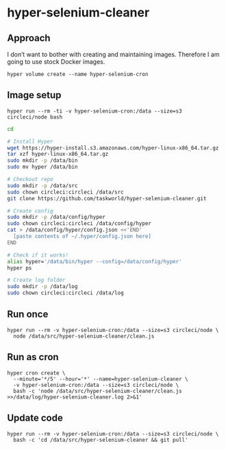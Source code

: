 # hyper-selenium-cleaner

## Approach

I don’t want to bother with creating and maintaining images. Therefore I am going to use stock Docker images.

```
hyper volume create --name hyper-selenium-cron
```

## Image setup

```
hyper run --rm -ti -v hyper-selenium-cron:/data --size=s3 circleci/node bash
```

```sh
cd

# Install Hyper
wget https://hyper-install.s3.amazonaws.com/hyper-linux-x86_64.tar.gz
tar xzf hyper-linux-x86_64.tar.gz
sudo mkdir -p /data/bin
sudo mv hyper /data/bin

# Checkout repo
sudo mkdir -p /data/src
sudo chown circleci:circleci /data/src
git clone https://github.com/taskworld/hyper-selenium-cleaner.git

# Create config
sudo mkdir -p /data/config/hyper
sudo chown circleci:circleci /data/config/hyper
cat > /data/config/hyper/config.json <<'END'
  [paste contents of ~/.hyper/config.json here]
END

# Check if it works!
alias hyper='/data/bin/hyper --config=/data/config/hyper'
hyper ps

# Create log folder
sudo mkdir -p /data/log
sudo chown circleci:circleci /data/log
```

## Run once

```
hyper run --rm -v hyper-selenium-cron:/data --size=s3 circleci/node \
  node /data/src/hyper-selenium-cleaner/clean.js
```

## Run as cron

```
hyper cron create \
  --minute='*/5' --hour='*' --name=hyper-selenium-cleaner \
  -v hyper-selenium-cron:/data --size=s3 circleci/node \
  bash -c 'node /data/src/hyper-selenium-cleaner/clean.js >>/data/log/hyper-selenium-cleaner.log 2>&1'
```

## Update code

```
hyper run --rm -v hyper-selenium-cron:/data --size=s3 circleci/node \
  bash -c 'cd /data/src/hyper-selenium-cleaner && git pull'
```
